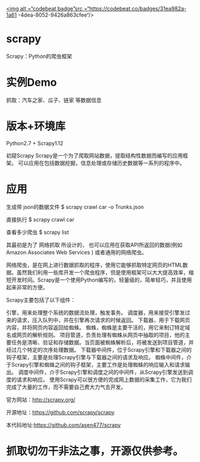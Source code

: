 <a href="https://codebeat.co/projects/github-com-asen477-scrapy-master"> <img alt =“codebeat badge”src =“https://codebeat.co/badges/31ea982a-1a61 -4dea-8052-9426a863cfee“/> </a>

# scrapy
Scrapy：Python的爬虫框架

# 实例Demo 
抓取：汽车之家、瓜子、链家 等数据信息

# 版本+环境库
Python2.7 + Scrapy1.12

初窥Scrapy
Scrapy是一个为了爬取网站数据，提取结构性数据而编写的应用框架。 可以应用在包括数据挖掘，信息处理或存储历史数据等一系列的程序中。

# 应用

生成带 json的数据文件
$ scrapy crawl car -o Trunks.json

直接执行
$ scrapy crawl car

查看多少爬虫
$ scrapy list

其最初是为了 网络抓取 所设计的， 也可以应用在获取API所返回的数据(例如 Amazon Associates Web Services ) 或者通用的网络爬虫。


网络爬虫，是在网上进行数据抓取的程序，使用它能够抓取特定网页的HTML数据。虽然我们利用一些库开发一个爬虫程序，但是使用框架可以大大提高效率，缩短开发时间。Scrapy是一个使用Python编写的，轻量级的，简单轻巧，并且使用起来非常的方便。

Scrapy主要包括了以下组件：

引擎，用来处理整个系统的数据流处理，触发事务。
调度器，用来接受引擎发过来的请求，压入队列中，并在引擎再次请求的时候返回。
下载器，用于下载网页内容，并将网页内容返回给蜘蛛。
蜘蛛，蜘蛛是主要干活的，用它来制订特定域名或网页的解析规则。
项目管道，负责处理有蜘蛛从网页中抽取的项目，他的主要任务是清晰、验证和存储数据。当页面被蜘蛛解析后，将被发送到项目管道，并经过几个特定的次序处理数据。
下载器中间件，位于Scrapy引擎和下载器之间的钩子框架，主要是处理Scrapy引擎与下载器之间的请求及响应。
蜘蛛中间件，介于Scrapy引擎和蜘蛛之间的钩子框架，主要工作是处理蜘蛛的响应输入和请求输出。
调度中间件，介于Scrapy引擎和调度之间的中间件，从Scrapy引擎发送到调度的请求和响应。
使用Scrapy可以很方便的完成网上数据的采集工作，它为我们完成了大量的工作，而不需要自己费大力气去开发。

官方网站：http://scrapy.org/

开源地址：https://github.com/scrapy/scrapy

本代码地址:https://github.com/asen477/scrapy


# 抓取切勿干非法之事，开源仅供参考。
